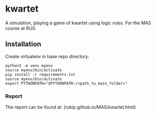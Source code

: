 # kwartet
A simulation, playing a game of kwartet using logic rules. For the MAS course at RUG

## Installation
Create virtualenv in base repo directory:
```
python3 -m venv myenv
source myenv/bin/activate
pip install -r requirements.txt
source myenv/bin/activate
export PYTHONPATH="$PYTHONPATH:/<path_to_main_folder>"
```
### Report
The report can be found at: (rukip.github.io/MAS/kwartet.html)
